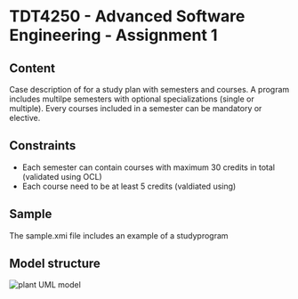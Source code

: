 # TDT4250 - Advanced Software Engineering - Assignment 1
## Content
Case description of for a study plan with semesters and courses.
A program includes multilpe semesters with optional specializations (single or multiple).
Every courses included in a semester can be mandatory or elective.

## Constraints
- Each semester can contain courses with maximum 30 credits in total (validated using OCL)
- Each course need to be at least 5 credits (valdiated using)

## Sample
The sample.xmi file includes an example of a studyprogram

## Model structure
![plant UML model](https://i.imgur.com/2qp510p.png)
